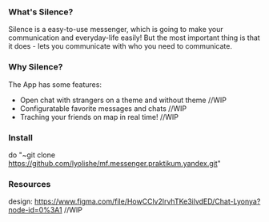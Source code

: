 ### **What's Silence?**
Silence is a easy-to-use messenger, which is going to make 
your communication and everyday-life easily! But the most important thing
is that it does - lets you communicate with who you need to 
communicate.

### **Why Silence?**
The App has some features:
- Open chat with strangers on a theme and without theme //WIP
- Configuratable favorite messages and chats //WIP
- Traching your friends on map in real time! //WIP

### **Install** 
do "~git clone https://github.com/lyolishe/mf.messenger.praktikum.yandex.git"  

### **Resources**
design: https://www.figma.com/file/HowCClv2lrvhTKe3ilvdED/Chat-Lyonya?node-id=0%3A1
//WIP